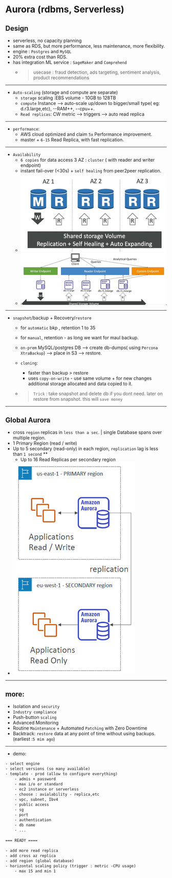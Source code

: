 # Aurora (rdbms, Serverless)
## Design
- serverless, no capacity planning
- same as RDS, but more performance, less maintenance, more flexibility.
- engine : `Postgres` and `MySQL`
- 20% extra cost than RDS.
- has integration ML service : `SageMaker` and `Comprehend`
  - > usecase : fraud detection, ads targeting, sentiment analysis, product recommendations
---    
- `Auto-scaling` (storage and compute are separate)
  - `storage` scaling :EBS volume - 10GB to 128TB
  - `compute` Instance --> auto-scale up/down to bigger/small type( eg: d.r3.large,etc), --RAM++, --cpu++.
  - `Read replicas`:  CW metric --> triggers --> auto read replica
---   
- `performance`:
  - AWS cloud optimized and claim `5x` Performance improvement.
  - master + `6-15` Read Replica, with fast replication.
---   
- `Availability`
  - `6 copies` for data access 3 AZ : `cluster` ( with reader and writer endpoint)
  - instant fail-over (<30s) + `self healing` from peer2peer replication.
  - ![img.png](../99_img/db/img.png)
  - ![img_2.png](../99_img/db/img_2.png)
--- 
- `snapshot`/backup + Recovery/`restore`
  - for `automatic` bkp , retention 1 to 35
  - for `manual`, retention - as long we want for maul backup.
  - `on-prem` MySQL/postgres DB --> create db-dumps( using `Percona XtraBackup`) --> place in S3 --> restore.
  - `cloning`:
     - faster than backup > restore
     - uses `copy-on-write` - use same volume + for new changes additional storage allocated and data copied to it.
    
  - > `Trick` : take snapshot and delete db if you dont need.  later on restore from snapshot. this will `save money`

---            
## Global Aurora
- cross `region` replicas in `less than a sec`. | single Database spans over multiple region.
- 1 Primary Region (read / write)
- Up to 5 secondary (read-only) in each region, `replication` lag is less than `1 second`  **
  - Up to 16 Read Replicas per secondary region
- ![img_3.png](../99_img/db/img_3.png)

---
## more: 
  - Isolation and `security`
  - `Industry compliance`
  - Push-button `scaling`  
  - Advanced Monitoring
  - Routine `Maintenance` + Automated `Patching` with Zero Downtime
  - Backtrack: `restore` data at any point of time without using backups. (earliest :`5 mim ago`)

---
- demo:
```
- select engine
- select versions (so many available)
- template - prod (allow to configure everything)
    - admis + password
    - max i/o or standard
    - ec2 instance or serverless
    - choose : avialability - replica,etc
    - vpc, subnet, Ibv4
    - public access
    - sg
    - port
    - authentication
    - db name
    - ...

=== READY ====

- add more read replica
- add cross az replica 
- add region (global database)
- horizontal scaling policy (trigger : metric -CPU usage)
    - max 15 and min 1
    
```